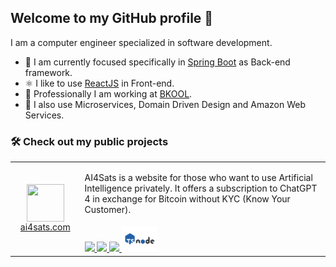 <h2>Welcome to my GitHub profile  👋</h2>

I am a computer engineer specialized in software development. 
- 🍃 I am currently focused specifically in [Spring Boot](https://spring.io/projects/spring-boot) as Back-end framework.
- ⚛️ I like to use [ReactJS](https://reactjs.org/) in Front-end.
- 🔭 Professionally I am working at [BKOOL](https://www.bkool.com/).
- 🌱 I also use Microservices, Domain Driven Design and Amazon Web Services.

<h3>🛠️ Check out my public projects</h3>

<table>
    <tr>
        <td rowspan="2">
            <a href="https://ai4sats.com" target="_blank">
                <p align="center">
                    <img src="https://ai4sats.com/static/media/favicon-white-no-bg.4b5c83248d0d4e23c288.png" height="60" width="60" align="center" />                
                    ai4sats.com
                </p>
            </a>
        </td>
        <td>
            <p>
                 AI4Sats is a website for those who want to use Artificial Intelligence privately. It offers a subscription to ChatGPT 4 in exchange for Bitcoin without KYC (Know Your Customer).                
            </p>
        </td>
    </tr>
    <tr>
        <td>
            <a href="https://www.mongodb.com" target="blank">
                <img src="https://www.manualweb.net/img/logos/mongodb.png" height="40" />
            </a>
            <a href="https://bitcoin.org" target="blank">
                <img src="https://www.criptonoticias.com/wp-content/uploads/2020/03/BC_Logo_.png" height="40" />
            </a>
            <a href="https://es.react.dev" target="blank">
                <img src="https://upload.wikimedia.org/wikipedia/commons/thumb/4/47/React.svg/250px-React.svg.png" height="40" />
            </a>
            <a href="https://nodejs.org/en" target="blank">
                <img src="https://raw.githubusercontent.com/TypeStrong/ts-node/HEAD/logo.svg?sanitize=true" height="40" />
            </a>
        </td>
    </tr>
</table>
